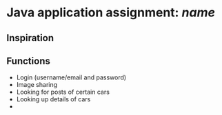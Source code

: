 # Java application assignment: *name*
## Inspiration

## Functions
* Login (username/email and password)
* Image sharing
* Looking for posts of certain cars
* Looking up details of cars
*
